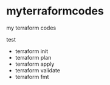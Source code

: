 # myterraformcodes
my terraform codes

test
- terraform init
- terraform plan
- terraform apply
- terraform validate
- terraform fmt
